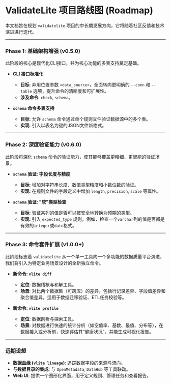 # ValidateLite 项目路线图 (Roadmap)

本文档旨在规划 `validatelite` 项目的中长期发展方向，它将随着社区反馈和技术演进进行迭代。

---

### Phase 1: 基础架构增强 (v0.5.0)

此阶段的核心是现代化CLI接口，并为核心功能的多表支持奠定基础。

*   **CLI 接口标准化**
    *   **目标**: 弃用位置参数 `<data_source>`，全面转向更明确的 `--conn` 和 `--table` 选项，提升命令的清晰度和可扩展性。
    *   **涉及命令**: `check`, `schema`。

*   **`schema` 命令多表支持**
    *   **目标**: 允许 `schema` 命令通过单个规则文件验证数据源中的多个表。
    *   **实现**: 引入以表名为键的JSON文件新格式。

---

### Phase 2: 深度验证能力 (v0.6.0)

此阶段将深化 `schema` 命令的验证能力，使其能够覆盖更精细、更智能的验证场景。

*   **`schema` 验证: 字段长度与精度**
    *   **目标**: 增加对字符串长度、数值类型精度和小数位数的验证。
    *   **实现**: 在规则文件的字段定义中增加 `length`, `precision`, `scale` 等属性。

*   **`schema` 验证: "软"类型检查**
    *   **目标**: 验证某列的值是否可以被安全地转换为预期的类型。
    *   **实现**: 引入 `expected_type` 规则，例如，检查一个`varchar`列的值是否都是有效的`integer`或`date`格式。

---

### Phase 3: 命令套件扩展 (v1.0.0+)

此阶段标志着 `validatelite` 从一个单一工具向一个多功能的数据质量平台演进，我们将引入为特定业务场景设计的全新独立命令。

*   **新命令: `vlite diff`**
    *   **定位**: 数据稽核与和解工具。
    *   **场景**: 对比两个数据集（可跨库）的差异，包括行记录差异、字段值差异和聚合值差异。适用于数据迁移验证、ETL任务校验等。

*   **新命令: `vlite profile`**
    *   **定位**: 数据剖析与探索工具。
    *   **场景**: 对数据进行快速的统计分析（如空值率、基数、最值、分布等），在数据接入或分析前，快速评估其“健康状况”，并能生成可视化报告。

---

### 远期设想

*   **数据血缘 (`vlite lineage`)**: 追踪数据字段的来源与流向。
*   **与数据目录的集成**: 与 `OpenMetadata`, `DataHub` 等工具联动。
*   **Web UI**: 提供一个图形化界面，用于定义规则、管理任务和查看报告。
